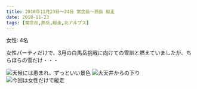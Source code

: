 ```yaml
---
title: 2018年11月23日〜24日 常念岳〜燕岳 縦走
date: 2018-11-23
tags: [常念岳,燕岳,縦走,北アルプス]
---
```


女性: 4名

女性パーティだけで、3月の白馬岳挑戦に向けての雪訓と燃えていましたが、ちらほらの雪だけ・・・

![天候には恵まれ、ずっといい景色](/2018/11/23/20181123-01/1.jpg)
![大天井からの下り](/2018/11/23/20181123-01/2.jpg)
![今回は女性だけで縦走](/2018/11/23/20181123-01/3.jpg)

